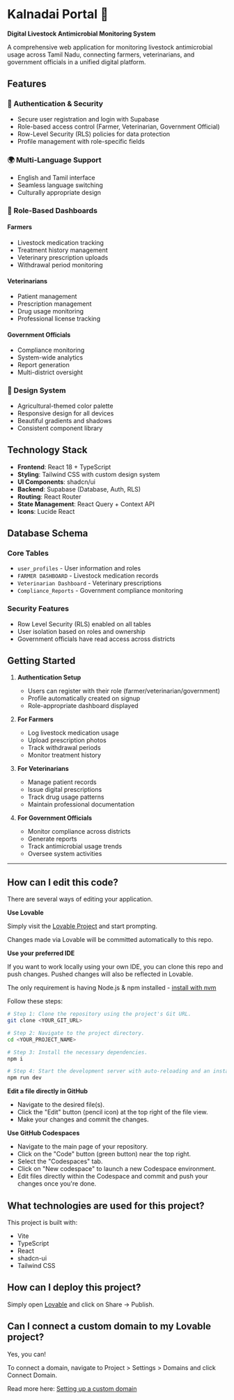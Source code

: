 # Kalnadai Portal 🌾

**Digital Livestock Antimicrobial Monitoring System**

A comprehensive web application for monitoring livestock antimicrobial usage across Tamil Nadu, connecting farmers, veterinarians, and government officials in a unified digital platform.

## Features

### 🔐 Authentication & Security
- Secure user registration and login with Supabase
- Role-based access control (Farmer, Veterinarian, Government Official)
- Row-Level Security (RLS) policies for data protection
- Profile management with role-specific fields

### 🌍 Multi-Language Support
- English and Tamil interface
- Seamless language switching
- Culturally appropriate design

### 👥 Role-Based Dashboards

#### Farmers
- Livestock medication tracking
- Treatment history management
- Veterinary prescription uploads
- Withdrawal period monitoring

#### Veterinarians
- Patient management
- Prescription management
- Drug usage monitoring
- Professional license tracking

#### Government Officials
- Compliance monitoring
- System-wide analytics
- Report generation
- Multi-district oversight

### 🎨 Design System
- Agricultural-themed color palette
- Responsive design for all devices
- Beautiful gradients and shadows
- Consistent component library

## Technology Stack

- **Frontend**: React 18 + TypeScript
- **Styling**: Tailwind CSS with custom design system
- **UI Components**: shadcn/ui
- **Backend**: Supabase (Database, Auth, RLS)
- **Routing**: React Router
- **State Management**: React Query + Context API
- **Icons**: Lucide React

## Database Schema

### Core Tables
- `user_profiles` - User information and roles
- `FARMER DASHBOARD` - Livestock medication records
- `Veterinarian Dashboard` - Veterinary prescriptions
- `Compliance_Reports` - Government compliance monitoring

### Security Features
- Row Level Security (RLS) enabled on all tables
- User isolation based on roles and ownership
- Government officials have read access across districts

## Getting Started

1. **Authentication Setup**
   - Users can register with their role (farmer/veterinarian/government)
   - Profile automatically created on signup
   - Role-appropriate dashboard displayed

2. **For Farmers**
   - Log livestock medication usage
   - Upload prescription photos
   - Track withdrawal periods
   - Monitor treatment history

3. **For Veterinarians**
   - Manage patient records
   - Issue digital prescriptions
   - Track drug usage patterns
   - Maintain professional documentation

4. **For Government Officials**
   - Monitor compliance across districts
   - Generate reports
   - Track antimicrobial usage trends
   - Oversee system activities

---

## How can I edit this code?

There are several ways of editing your application.

**Use Lovable**

Simply visit the [Lovable Project](https://lovable.dev/projects/d885c35f-cf9a-42f7-b904-b4ca79df681a) and start prompting.

Changes made via Lovable will be committed automatically to this repo.

**Use your preferred IDE**

If you want to work locally using your own IDE, you can clone this repo and push changes. Pushed changes will also be reflected in Lovable.

The only requirement is having Node.js & npm installed - [install with nvm](https://github.com/nvm-sh/nvm#installing-and-updating)

Follow these steps:

```sh
# Step 1: Clone the repository using the project's Git URL.
git clone <YOUR_GIT_URL>

# Step 2: Navigate to the project directory.
cd <YOUR_PROJECT_NAME>

# Step 3: Install the necessary dependencies.
npm i

# Step 4: Start the development server with auto-reloading and an instant preview.
npm run dev
```

**Edit a file directly in GitHub**

- Navigate to the desired file(s).
- Click the "Edit" button (pencil icon) at the top right of the file view.
- Make your changes and commit the changes.

**Use GitHub Codespaces**

- Navigate to the main page of your repository.
- Click on the "Code" button (green button) near the top right.
- Select the "Codespaces" tab.
- Click on "New codespace" to launch a new Codespace environment.
- Edit files directly within the Codespace and commit and push your changes once you're done.

## What technologies are used for this project?

This project is built with:

- Vite
- TypeScript
- React
- shadcn-ui
- Tailwind CSS

## How can I deploy this project?

Simply open [Lovable](https://lovable.dev/projects/d885c35f-cf9a-42f7-b904-b4ca79df681a) and click on Share -> Publish.

## Can I connect a custom domain to my Lovable project?

Yes, you can!

To connect a domain, navigate to Project > Settings > Domains and click Connect Domain.

Read more here: [Setting up a custom domain](https://docs.lovable.dev/tips-tricks/custom-domain#step-by-step-guide)
